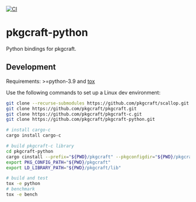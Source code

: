 [![CI](https://github.com/pkgcraft/pkgcraft-python/workflows/CI/badge.svg)](https://github.com/pkgcraft/pkgcraft-python/actions/workflows/ci.yml)

# pkgcraft-python

Python bindings for pkgcraft.

## Development

Requirements: >=python-3.9 and [tox](https://pypi.org/project/tox/)

Use the following commands to set up a Linux dev environment:

```bash
git clone --recurse-submodules https://github.com/pkgcraft/scallop.git
git clone https://github.com/pkgcraft/pkgcraft.git
git clone https://github.com/pkgcraft/pkgcraft-c.git
git clone https://github.com/pkgcraft/pkgcraft-python.git

# install cargo-c
cargo install cargo-c

# build pkgcraft-c library
cd pkgcraft-python
cargo cinstall --prefix="${PWD}/pkgcraft" --pkgconfigdir="${PWD}/pkgcraft" --manifest-path=../pkgcraft-c/Cargo.toml
export PKG_CONFIG_PATH="${PWD}/pkgcraft"
export LD_LIBRARY_PATH="${PWD}/pkgcraft/lib"

# build and test
tox -e python
# benchmark
tox -e bench
```
